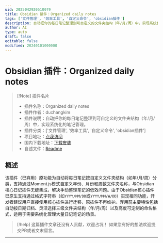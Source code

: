 ```yaml
---
uid: 2025042920510079
title: Obsidian 插件：Organized daily notes
tags: ['文件管理', '效率工具', '自定义命令', 'obsidian插件']
description: 自动把你的每日笔记整理到可自定义的文件夹结构（年/月/周）中，实现系统化的笔记管理。
author: AI
type: auto
draft: false
editable: false
modified: 20240101000000
---
```


# Obsidian 插件：Organized daily notes

> [!Note] 插件名片
> - 插件名称：Organized daily notes
> - 插件作者：duchangkim
> - 插件说明：自动把你的每日笔记整理到可自定义的文件夹结构（年/月/周）中，实现系统化的笔记管理。
> - 插件分类：['文件管理', '效率工具', '自定义命令', 'obsidian插件']
> - 项目地址：[点我访问](https://github.com/duchangkim/organized-daily-notes)
> - 国内下载地址：[下载安装](https://pkmer.cn/products/plugin/pluginMarket/?organized-daily-notes)
> - 自述文件：[Readme](https://ghproxy.net/https://raw.githubusercontent.com/duchangkim/organized-daily-notes/master/README.md)



## 概述

该插件（已弃用）原功能为自动将每日笔记按自定义文件夹结构（如年/月/周）分类，支持通过Moment.js模式自定义年份、月份和周数文件夹名称，与Obsidian核心日记插件无缝集成，解决手动整理笔记的低效问题。由于Obsidian核心插件已原生支持通过格式字符串（如`YYYY/MM/DD`或`YYYY/MM/W/DD`）实现相同功能，开发者建议用户直接使用核心插件进行迁移，原插件不再维护。弃用前主要特性包括自动按日期归档、灵活选择三级文件夹结构（年/月/周）以及高度可定制的命名格式，适用于需要系统化管理大量日记笔记的场景。


> [!help] 
> 这篇插件文章还没有人贡献，欢迎占坑！
> 如果您有好的想法欢迎提交PR或者文末留言。
> 

---



